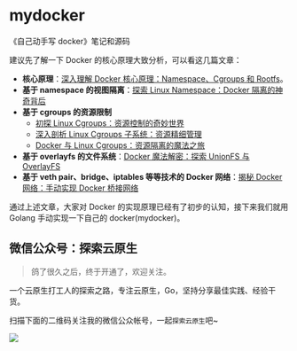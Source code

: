# mydocker

《自己动手写 docker》笔记和源码


建议先了解一下 Docker 的核心原理大致分析，可以看这几篇文章：
* **核心原理**：[深入理解 Docker 核心原理：Namespace、Cgroups 和 Rootfs](https://mp.weixin.qq.com/s?__biz=Mzk0NzE5OTQyOQ==&mid=2247483699&idx=1&sn=177ce68bfe5b66676374450cca8a270c&chksm=c37bcd99f40c448fdd65a057160f8941c97d2a76f8607948fb7381a3d5089e61df8ff1e32ef7#rd)。
* **基于 namespace 的视图隔离**：[探索 Linux Namespace：Docker 隔离的神奇背后](https://mp.weixin.qq.com/s?__biz=Mzk0NzE5OTQyOQ==&mid=2247483717&idx=1&sn=e30fe959dfc9d7cd0dae0585004ec3e4&chksm=c37bcdeff40c44f94dbb08316f73feaba74f6aec354ba9d5afcb61f7ef821adf891c52e2941b#rd)
* **基于 cgroups 的资源限制**
    * [初探 Linux Cgroups：资源控制的奇妙世界](https://mp.weixin.qq.com/s?__biz=Mzk0NzE5OTQyOQ==&mid=2247483984&idx=1&sn=17e410280d893861656cffabe04aaf51&chksm=c37bcefaf40c47ec2fcebd11e72671a38bd668be686d107237dbe7e44a5cb0e4c001c910433b#rd)
    * [深入剖析 Linux Cgroups 子系统：资源精细管理](https://mp.weixin.qq.com/s?__biz=Mzk0NzE5OTQyOQ==&mid=2247484038&idx=1&sn=3e5c2917f67c4d42c2a5d3f8ca6ec371&chksm=c37bce2cf40c473a4987b805e623dd6c4bc219ab51549752fc80abaa9e1418a4562fd0df0f0b#rd)
    * [Docker 与 Linux Cgroups：资源隔离的魔法之旅](https://mp.weixin.qq.com/s?__biz=Mzk0NzE5OTQyOQ==&mid=2247484043&idx=1&sn=d2668d10623d329be62c5ef1e299c084&chksm=c37bce21f40c473786db38b655ebd28ca9897f7ce2ff073eb9f3a6d179f03c6a7948665b0e2c#rd)
* **基于 overlayfs 的文件系统**：[Docker 魔法解密：探索 UnionFS 与 OverlayFS](https://mp.weixin.qq.com/s?__biz=Mzk0NzE5OTQyOQ==&mid=2247484175&idx=1&sn=4c7c0105cdac469842774b0bb1495e2c&chksm=c37bcfa5f40c46b3a705412f832af86e09823a7bb6083b8c63b3e734a6ec9c8bce3f68d644c4#rd)
* **基于 veth pair、bridge、iptables 等等技术的 Docker 网络**：[揭秘 Docker 网络：手动实现 Docker 桥接网络](https://mp.weixin.qq.com/s?__biz=Mzk0NzE5OTQyOQ==&mid=2247484280&idx=1&sn=c33ce213e561486a1b61b9bbb42ed54d&chksm=c37bcfd2f40c46c45d36a570ea4d7540f7b24ec85dc6547664d5ca7607f3669f92815359a3f6#rd)

通过上述文章，大家对 Docker 的实现原理已经有了初步的认知，接下来我们就用 Golang 手动实现一下自己的 docker(mydocker)。

## 微信公众号：探索云原生

> 鸽了很久之后，终于开通了，欢迎关注。

一个云原生打工人的探索之路，专注云原生，Go，坚持分享最佳实践、经验干货。

扫描下面的二维码关注我的微信公众帐号，一起`探索云原生`吧~

![](https://img.lixueduan.com/about/wechat/qrcode_search.png)
